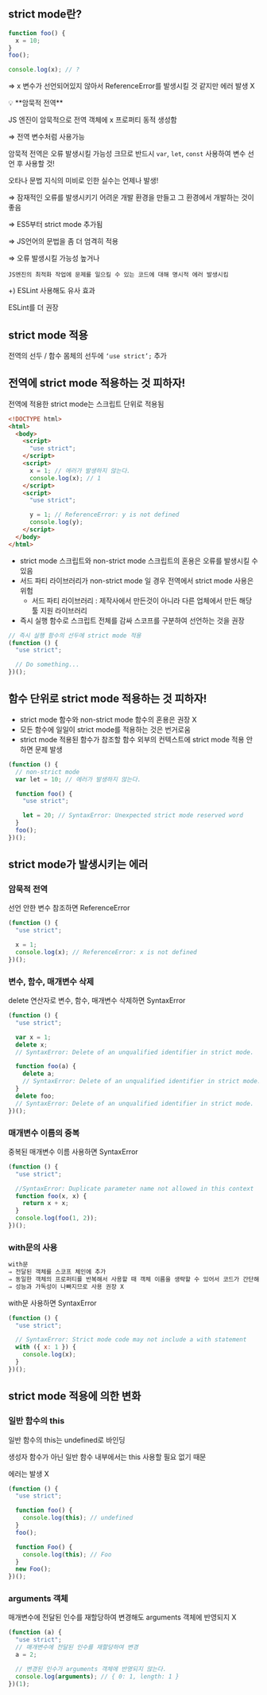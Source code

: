 ## strict mode란?

```jsx
function foo() {
  x = 10;
}
foo();

console.log(x); // ?
```

⇒ x 변수가 선언되어있지 않아서 ReferenceError를 발생시킬 것 같지만 에러 발생 X

<aside>
💡 **암묵적 전역**

JS 엔진이 암묵적으로 전역 객체에 x 프로퍼티 동적 생성함

⇒ 전역 변수처럼 사용가능

</aside>

암묵적 전역은 오류 발생시킬 가능성 크므로 반드시 `var`, `let`, `const` 사용하여 변수 선언 후 사용할 것!

오타나 문법 지식의 미비로 인한 실수는 언제나 발생!

⇒ 잠재적인 오류를 발생시키기 어려운 개발 환경을 만들고 그 환경에서 개발하는 것이 좋음

⇒ ES5부터 strict mode 추가됨

⇒ JS언어의 문법을 좀 더 엄격히 적용

⇒ 오류 발생시킬 가능성 높거나

    JS엔진의 최적화 작업에 문제를 일으킬 수 있는 코드에 대해 명시적 에러 발생시킴

+) ESLint 사용해도 유사 효과

ESLint를 더 권장

## strict mode 적용

전역의 선두 / 함수 몸체의 선두에 `‘use strict’;` 추가

## 전역에 strict mode 적용하는 것 피하자!

전역에 적용한 strict mode는 스크립트 단위로 적용됨

```html
<!DOCTYPE html>
<html>
  <body>
    <script>
      "use strict";
    </script>
    <script>
      x = 1; // 에러가 발생하지 않는다.
      console.log(x); // 1
    </script>
    <script>
      "use strict";

      y = 1; // ReferenceError: y is not defined
      console.log(y);
    </script>
  </body>
</html>
```

- strict mode 스크립트와 non-strict mode 스크립트의 혼용은 오류를 발생시킬 수 있음
- 서드 파티 라이브러리가 non-strict mode 일 경우 전역에서 strict mode 사용은 위험
  - 서드 파티 라이브러리 : 제작사에서 만든것이 아니라 다른 업체에서 만든 해당 툴 지원 라이브러리
- 즉시 실행 함수로 스크립트 전체를 감싸 스코프를 구분하여 선언하는 것을 권장

```jsx
// 즉시 실행 함수의 선두에 strict mode 적용
(function () {
  "use strict";

  // Do something...
})();
```

## 함수 단위로 strict mode 적용하는 것 피하자!

- strict mode 함수와 non-strict mode 함수의 혼용은 권장 X
- 모든 함수에 일일이 strict mode를 적용하는 것은 번거로움
- strict mode 적용된 함수가 참조할 함수 외부의 컨텍스트에 strict mode 적용 안하면 문제 발생

```jsx
(function () {
  // non-strict mode
  var lеt = 10; // 에러가 발생하지 않는다.

  function foo() {
    "use strict";

    let = 20; // SyntaxError: Unexpected strict mode reserved word
  }
  foo();
})();
```

## strict mode가 발생시키는 에러

### 암묵적 전역

선언 안한 변수 참조하면 ReferenceError

```jsx
(function () {
  "use strict";

  x = 1;
  console.log(x); // ReferenceError: x is not defined
})();
```

### 변수, 함수, 매개변수 삭제

delete 연산자로 변수, 함수, 매개변수 삭제하면 SyntaxError

```jsx
(function () {
  "use strict";

  var x = 1;
  delete x;
  // SyntaxError: Delete of an unqualified identifier in strict mode.

  function foo(a) {
    delete a;
    // SyntaxError: Delete of an unqualified identifier in strict mode.
  }
  delete foo;
  // SyntaxError: Delete of an unqualified identifier in strict mode.
})();
```

### 매개변수 이름의 중복

중복된 매개변수 이름 사용하면 SyntaxError

```jsx
(function () {
  "use strict";

  //SyntaxError: Duplicate parameter name not allowed in this context
  function foo(x, x) {
    return x + x;
  }
  console.log(foo(1, 2));
})();
```

### with문의 사용

```jsx
with문
⇒ 전달된 객체를 스코프 체인에 추가
⇒ 동일한 객체의 프로퍼티를 반복해서 사용할 때 객체 이름을 생략할 수 있어서 코드가 간단해지는 효과
⇒ 성능과 가독성이 나빠지므로 사용 권장 X
```

with문 사용하면 SyntaxError

```jsx
(function () {
  "use strict";

  // SyntaxError: Strict mode code may not include a with statement
  with ({ x: 1 }) {
    console.log(x);
  }
})();
```

## strict mode 적용에 의한 변화

### 일반 함수의 this

일반 함수의 this는 undefined로 바인딩

생성자 함수가 아닌 일반 함수 내부에서는 this 사용할 필요 없기 때문

에러는 발생 X

```jsx
(function () {
  "use strict";

  function foo() {
    console.log(this); // undefined
  }
  foo();

  function Foo() {
    console.log(this); // Foo
  }
  new Foo();
})();
```

### arguments 객체

매개변수에 전달된 인수를 재할당하여 변경해도 arguments 객체에 반영되지 X

```jsx
(function (a) {
  "use strict";
  // 매개변수에 전달된 인수를 재할당하여 변경
  a = 2;

  // 변경된 인수가 arguments 객체에 반영되지 않는다.
  console.log(arguments); // { 0: 1, length: 1 }
})(1);
```
